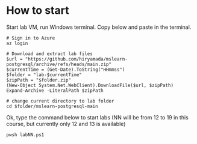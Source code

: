 # How to start

Start lab VM, run Windows terminal. Copy below and paste in the terminal.

```pwsh
# Sign in to Azure
az login

# Download and extract lab files
$url = "https://github.com/hiryamada/mslearn-postgresql/archive/refs/heads/main.zip"
$currentTime = (Get-Date).ToString("HHmmss")
$folder = "lab-$currentTime"
$zipPath = "$folder.zip"
(New-Object System.Net.WebClient).DownloadFile($url, $zipPath)
Expand-Archive -LiteralPath $zipPath

# change current directory to lab folder
cd $folder/mslearn-postgresql-main
```

Ok, type the command below to start labs (NN will be from 12 to 19 in this course, but currently only 12 and 13 is available)

```pwsh
pwsh labNN.ps1
```
